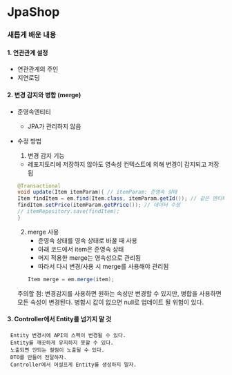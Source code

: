 # JpaShop

### 새롭게 배운 내용

#### 1. 연관관계 설정
   - 연관관계의 주인 
   - 지연로딩



#### 2. 변경 감지와 병합 (merge)
   - 준영속엔티티
      - JPA가 관리하지 않음

   - 수정 방법
      1. 변경 감지 기능
        - 레포지토리에 저장하지 않아도 영속성 컨텍스트에 의해 변경이 감지되고 저장됨
      ```java
      @Transactional
     void update(Item itemParam){ // itemParam: 준영속 상태
     Item findItem = em.find(Item.class, itemParam.getId()); // 같은 엔티티 조회
     findItem.setPrice(itemParam.getPrice()); // 데이터 수정
     // itemRepository.save(findItem); 
     }
      ```         

      2. merge 사용
          - 준영속 상태를 영속 상태로 바꿀 때 사용
           - 아래 코드에서 item은 준영속 상태
           - 머지 적용한 merge는 영속성으로 관리됨
           - 따라서 다시 변경/사용 시 merge를 사용해야 관리됨
          ```java
         Item merge = em.merge(item);
         ```

     주의할 점: 변경감지를 사용하면 원하는 속성만 변경할 수 있지만, 
     병합을 사용하면 모든 속성이 변경된다. 
     병합시 값이 없으면 null로 업데이트 될 위험이 있다. 

#### 3. Controller에서 Entity를 넘기지 말 것

     Entity 변경시에 API의 스펙이 변경될 수 있다. 
     Entity를 깨끗하게 유지하지 못할 수 있다. 
     노출되면 안되는 컬럼이 노출될 수 있다. 
     DTO를 만들어 전달하자.
     Controller에서 어설프게 Entity를 생성하지 말자.

